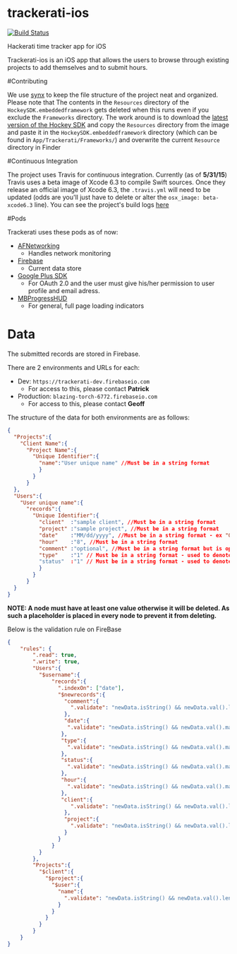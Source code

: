 # trackerati-ios

[![Build Status](https://magnum.travis-ci.com/thehackerati/trackerati-ios.svg?token=bfpRRsgzvKFo5bqXpqYg)](https://magnum.travis-ci.com/thehackerati/trackerati-ios)

Hackerati time tracker app for iOS

Trackerati-ios is an iOS app that allows the users to browse through existing projects to add themselves and to submit hours. 

#Contributing

We use [synx](https://github.com/venmo/synx) to keep the file structure of the project neat and organized. Please note that The contents in the `Resources` directory of the `HockeySDK.embeddedframework` gets deleted when this runs even if you exclude the `Frameworks` directory. The work around is to download the [latest version of the Hockey SDK](http://hockeyapp.net/releases/) and copy the `Resources` directory from the image and paste it in the `HockeySDK.embeddedframework` directory (which can be found in `App/Trackerati/Frameworks/`) and overwrite the current `Resource` directory in Finder

#Continuous Integration

The project uses Travis for continuous integration. Currently (as of **5/31/15**) Travis uses a beta image of Xcode 6.3 to compile Swift sources. Once they release an official image of Xcode 6.3, the `.travis.yml` will need to be updated (odds are you'll just have to delete or alter the `osx_image: beta-xcode6.3` line). You can see the project's build logs [here](https://magnum.travis-ci.com/thehackerati/trackerati-ios)

#Pods

Trackerati uses these pods as of now:

- [AFNetworking](https://github.com/AFNetworking/AFNetworking)
   * Handles network monitoring
- [Firebase](https://www.firebase.com/docs/ios/)
   * Current data store
- [Google Plus SDK](https://developers.google.com/+/mobile/ios/getting-started)
   * For OAuth 2.0 and the user must give his/her permission to user profile and email adress.
- [MBProgressHUD](https://github.com/jdg/MBProgressHUD)
   * For general, full page loading indicators

# Data

The submitted records are stored in Firebase. 

There are 2 environments and URLs for each:

* Dev: `https://trackerati-dev.firebaseio.com`
   * For access to this, please contact **Patrick**
* Production: `blazing-torch-6772.firebaseio.com`
   * For access to this, please contact **Geoff**

The structure of the data for both environments are as follows:

```json
{
  "Projects":{
    "Client Name":{
      "Project Name":{
        "Unique Identifier":{
          "name":"User unique name" //Must be in a string format
          }
        }
      }  
  },
  "Users":{
    "User unique name":{
      "records":{
        "Unique Identifier":{
          "client"  :"sample client", //Must be in a string format
          "project" :"sample project", //Must be in a string format
          "date"    :"MM/dd/yyyy", //Must be in a string format - ex "01/05/2015"
          "hour"    :"8", //Must be in a string format
          "comment" :"optional", //Must be in a string format but is optional
          "type"    :"1" // Must be in a string format - used to denote billable ("1") or unbillable ("0")
          "status"  :"1" // Must be in a string format - used to denote full-time ("1") or part-time ("0")
          }
        }
      }
  }
}
```

**NOTE: A node must have at least one value otherwise it will be deleted. As such a placeholder is placed in every node to prevent it from deleting.**

Below is the validation rule on FireBase

```json
{
    "rules": {
        ".read": true,
        ".write": true,
        "Users":{
          "$username":{
              "records":{
                ".indexOn": ["date"],
                "$newrecords":{
                  "comment":{
                    ".validate": "newData.isString() && newData.val().length < 301" 
                  },
                  "date":{
                   ".validate": "newData.isString() && newData.val().matches(/^(0[1-9]|1[012])[/](0[1-9]|[12][0-9]|3[01])[/](19|20)[0-9][0-9]/) && newData.val().length == 10"
                 },
                 "type":{
                   ".validate": "newData.isString() && newData.val().matches(/^[0-1]/) && newData.val().length == 1"
                 },
                 "status":{
                   ".validate": "newData.isString() && newData.val().matches(/^[0-1]/) && newData.val().length == 1"
                 },
                 "hour":{
                   ".validate": "newData.isString() && newData.val().matches(/^[0.5,1.0,1.5,2.0,2.5,3.0,3.5,4.0,4.5,5.0,5.5,6.0,6.5,7.0,7.5,8.0,8.5,9.0,9.5,10.0, 10.5,11.0,11.5,12.0,12.5,13.0,13.5,14.0,14.5,15.0,15.5,16.0,16.5,17.0,17.5,18.0,18.5,19.0,19.5,20.0,20.5,21.0,21.5,22.0,22.5,23.0,23.5,24.0]/)"
                 },
                 "client":{
                    ".validate": "newData.isString() && newData.val().length > 0 && newData.val().length < 300" 
                  },
                  "project":{
                    ".validate": "newData.isString() && newData.val().length > 0 && newData.val().length < 300" 
                  }
                }
              }  
          }
        },
        "Projects":{
          "$client":{
            "$project":{
              "$user":{
                "name":{
                  ".validate": "newData.isString() && newData.val().length > 0 && newData.val().length < 300 && newData.val().matches(/^[a-zA-Z]/)"   
                }
              }
            }
          }
        }
    }
}
```
